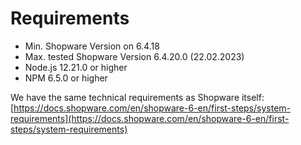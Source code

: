 # Requirements

* Min. Shopware Version on 6.4.18
* Max. tested Shopware Version 6.4.20.0 (22.02.2023)
* Node.js 12.21.0 or higher&#x20;
* NPM 6.5.0 or higher



We have the same technical requirements as Shopware itself: [https://docs.shopware.com/en/shopware-6-en/first-steps/system-requirements](https://docs.shopware.com/en/shopware-6-en/first-steps/system-requirements)

